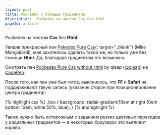 ```yaml
---
layout: post
title: Pockedex с помощью градиентов
discription:  Pockedex на чистом Css без Html 
pageId: article
---
```


Pockedex на чистом <b>Css</b> без <b>Html</b>.

Увидив прекрасный пен [Pokedex Pure Css](http://codepen.io/mikemang/pen/YpQKMv){: target="_blank"} (Mike Mangialardi),
мне захотелось сделать такой же, но только уже без помощи <b>Html</b>. Да, благодаря  градиентам это возможно.

<p data-height="420" data-theme-id="light" data-slug-hash="QGgQvz" data-default-tab="result" data-user="qleap" data-embed-version="2" data-pen-title="Pockedex Pure Css without Html" class="codepen">Смотреть пен <a href="http://codepen.io/qleap/pen/QGgQvz/">Pockedex Pure Css without Html</a> by qleap (<a href="http://codepen.io/qleap">@qleap</a>) на <a href="http://codepen.io">CodePen</a>.</p>
<script async src="https://production-assets.codepen.io/assets/embed/ei.js"></script>

После того, как пен уже был готов, выяснилось, что <b>FF</b> и <b>Safari</b> не поддерживают такую запись
(указание сторон при позиционировании центра градиента):

{% highlight css %}
.box {
  background: radial-gradient(10em at right 10em bottom 10em, white 50%, blue);
}
{% endhighlight %}

Также нужно быть осторожным с заданием резких цветовых переходов у радиальных градиентов&nbsp;&mdash; в некоторых браузерах
это выглядит коряво. 

